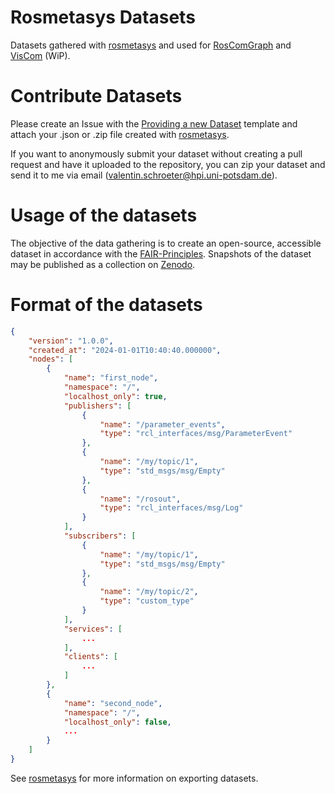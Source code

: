 # Rosmetasys Datasets
Datasets gathered with [rosmetasys](https://github.com/vschroeter/rosmetasys) and used for [RosComGraph](https://vschroeter.github.io/RosComGraph/#/) and [VisCom](https://github.com/vschroeter/viscom) (WiP).

# Contribute Datasets

Please create an Issue with the [Providing a new Dataset](https://github.com/vschroeter/rosmetasys-datasets/issues/new?assignees=vschroeter&labels=dataset&projects=&template=providing-a-new-dataset-.md&title=%5BDATASET%5D+New+dataset) template and attach your .json or .zip file created with [rosmetasys](https://github.com/vschroeter/rosmetasys).

If you want to anonymously submit your dataset without creating a pull request and have it uploaded to the repository, you can zip your dataset and send it to me via email (valentin.schroeter@hpi.uni-potsdam.de). 

# Usage of the datasets

The objective of the data gathering is to create an open-source, accessible dataset in accordance with the [FAIR-Principles](https://www.go-fair.org/fair-principles/). 
Snapshots of the dataset may be published as a collection on [Zenodo](https://zenodo.org/).

# Format of the datasets

```json
{
    "version": "1.0.0",
    "created_at": "2024-01-01T10:40:40.000000",
    "nodes": [
        {
            "name": "first_node",
            "namespace": "/",
            "localhost_only": true,
            "publishers": [
                {
                    "name": "/parameter_events",
                    "type": "rcl_interfaces/msg/ParameterEvent"
                },
                {
                    "name": "/my/topic/1",
                    "type": "std_msgs/msg/Empty"
                },
                {
                    "name": "/rosout",
                    "type": "rcl_interfaces/msg/Log"
                }
            ],
            "subscribers": [
                {
                    "name": "/my/topic/1",
                    "type": "std_msgs/msg/Empty"
                },
                {
                    "name": "/my/topic/2",
                    "type": "custom_type"
                }
            ],
            "services": [
                ...
            ],
            "clients": [
                ...
            ]
        },
        {
            "name": "second_node",
            "namespace": "/",
            "localhost_only": false,
            ...
        }
    ]
}

```

See [rosmetasys](https://github.com/vschroeter/rosmetasys) for more information on exporting datasets.

